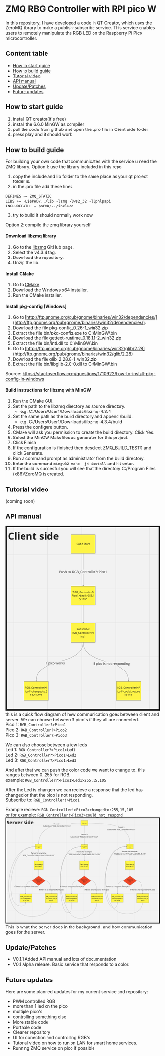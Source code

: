 # ZMQ RBG Controller with RPI pico W

In this repository, I have developed a code in QT Creator, which uses the ZeroMQ library to make a publish-subscribe service. This service enables users to remotely manipulate the RGB LED on the Raspberry Pi Pico microcontroller.

## Content table
- [How to start guide](#how-to-start-guide)
- [How to build guide](#how-to-build-guide)
- [Tutorial video](#tutorial-video)
- [API manual](#api-manual)
- [Update/Patches](#updatepatches) 
- [Future updates ](#future-updates)


##  How to start guide
1. install QT creator(it's free)
2. install the 6.6.0 MinGW as compiler
3. pull the code from github and open the .pro file in Client side folder
4. press play and it should work 

## How to build guide
For building your own code that communicates with the service u need the ZMQ library.
Option 1: use the library included in this repo
1. copy the include and lib folder to the same place as your qt project folder is.
2. in the .pro file add these lines.
```
DEFINES += ZMQ_STATIC
LIBS += -L$$PWD/../lib -lzmq -lws2_32 -lIphlpapi
INCLUDEPATH += $$PWD/../include
```
3. try to build it should normally work now


Option 2: compile the zmq library yourself

#### Download libzmq library
1. Go to the [libzmq](https://github.com/zeromq/libzmq) GitHub page.
2. Select the v4.3.4 tag.
3. Download the repository.
4. Unzip the lib.

#### Install CMake
1. Go to [CMake](https://cmake.org/).
2. Download the Windows x64 installer.
3. Run the CMake installer.

#### Install pkg-config [Windows]
1. Go to [http://ftp.gnome.org/pub/gnome/binaries/win32/dependencies/](http://ftp.gnome.org/pub/gnome/binaries/win32/dependencies/).
2. Download the file pkg-config_0.26-1_win32.zip
3. Extract the file bin/pkg-config.exe to C:\MinGW\bin
4. Download the file gettext-runtime_0.18.1.1-2_win32.zip
5. Extract the file bin/intl.dll to C:\MinGW\bin
6. Go to [http://ftp.gnome.org/pub/gnome/binaries/win32/glib/2.28](http://ftp.gnome.org/pub/gnome/binaries/win32/glib/2.28)
7. Download the file glib_2.28.8-1_win32.zip
8. Extract the file bin/libglib-2.0-0.dll to C:\MinGW\bin

Source: https://stackoverflow.com/questions/1710922/how-to-install-pkg-config-in-windows

#### Build instructions for libzmq with MinGW
1. Run the CMake GUI.
2. Set the path to the libzmq directory as source directory.
    * e.g. C:/Users/User1/Downloads/libzmq-4.3.4
3. Set the same path as the build directory and append /build.
    * e.g. C:/Users/User1/Downloads/libzmq-4.3.4/build
4. Press the configure button.
5. CMake will ask you permission to create the build directory. Click Yes.
6. Select the MinGW Makefiles as generator for this project.
7. Click Finish
8. If the configuration is finished then deselect ZMQ_BUILD_TESTS and click Generate.
9. Run a command prompt as administrator from the build directory.
10. Enter the command `mingw32-make -j4 install` and hit enter.
11. If the build is succesful you will see that the directory C:/Program Files (x86)/ZeroMQ is created.

## Tutorial video
(coming soon)

## API manual
![client side](https://github.com/RunningZeus5334/ZMQ_PICO_RGBcontroller/blob/main/resources/Schermafbeelding%202024-04-24%20223630.png)\
this is a quick flow diagram of how communication goes between client and server.
We can choose between 3 pico's if they all are connected.\
Pico 1: ``RGB_Controller?>Pico1``\
Pico 2: ``RGB_Controller?>Pico2``\
Pico 3: ``RGB_Controller?>Pico3``

We can also choose between a few leds\
Led 1: ``RGB_Controller?>Pico1>Led1``\
Led 2: ``RGB_Controller?>Pico1>Led2``\
Led 3: ``RGB_Controller?>Pico1>Led3``

And after that we can push the color code we want to change to. this ranges between 0..255 for RGB.\
example: ``RGB_Controller?>Pico1>Led1>255,15,105``

After the Led is changen we can recieve a response that the led has changed or that the pico is not responding.\
Subscribe to: ``RGB_Controller!>Pico1``

Example recieve: ``RGB_Controller!>Pico2>changedto:255,15,105``\
or for example: ``RGB_Controller!>Pico3>could_not_respond``
![server side](https://github.com/RunningZeus5334/ZMQ_PICO_RGBcontroller/blob/main/resources/Schermafbeelding%202024-04-24%20223647.png)
This is what the server does in the background. and how communication goes for the server. 

## Update/Patches 
- V0.1.1 Added API manual and lots of documentation
- V0.1 Alpha release. Basic service that responds to a color.
  

## Future updates 
Here are some planned updates for my current service and repository: 

- PWM controlled RGB
- more than 1 led on the pico
- multiple pico's
- controlling something else
- More stable code
- Portable code
- Cleaner repository
- UI for conection and controlling RGB's
- Tutorial video on how to run on LAN for smart home services.
- Running ZMQ service on pico if possible
